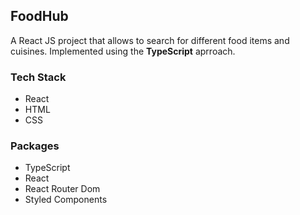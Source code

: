 ## FoodHub

A React JS project that allows to search for different food items and cuisines.
Implemented using the **TypeScript** aprroach.

### Tech Stack

- React
- HTML
- CSS

### Packages

- TypeScript
- React
- React Router Dom
- Styled Components
